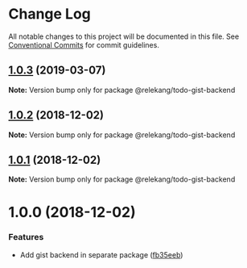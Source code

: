 # Change Log

All notable changes to this project will be documented in this file.
See [Conventional Commits](https://conventionalcommits.org) for commit guidelines.

## [1.0.3](https://github.com/relekang/todo/compare/@relekang/todo-gist-backend@1.0.2...@relekang/todo-gist-backend@1.0.3) (2019-03-07)

**Note:** Version bump only for package @relekang/todo-gist-backend





## [1.0.2](https://github.com/relekang/todo/compare/@relekang/todo-gist-backend@1.0.1...@relekang/todo-gist-backend@1.0.2) (2018-12-02)

**Note:** Version bump only for package @relekang/todo-gist-backend





## [1.0.1](https://github.com/relekang/todo/compare/@relekang/todo-gist-backend@1.0.0...@relekang/todo-gist-backend@1.0.1) (2018-12-02)

**Note:** Version bump only for package @relekang/todo-gist-backend





# 1.0.0 (2018-12-02)


### Features

* Add gist backend in separate package ([fb35eeb](https://github.com/relekang/todo/commit/fb35eeb))
